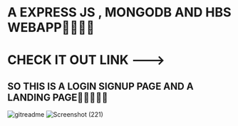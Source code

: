 # A EXPRESS JS , MONGODB AND HBS WEBAPP🤪🤪🤪🤪

# CHECK IT OUT LINK ---> 
## SO THIS IS A LOGIN SIGNUP PAGE AND A LANDING PAGE🤪🤪🤪🤪🤪
![gitreadme](https://github.com/rahulsingh2312/login-signup-a-cute-landingpage/assets/111289008/81eeceea-37d6-4416-a74c-b89fab2589b1)
![Screenshot (221)](https://github.com/rahulsingh2312/login-signup-a-cute-landingpage/assets/111289008/11db4f37-abbd-44ae-b407-63a0a15649bc)
